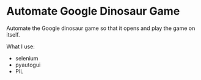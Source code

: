 # Automate Google Dinosaur Game

Automate the Google dinosaur game so that it opens and play the game on itself.

What I use:
- selenium
- pyautogui
- PIL